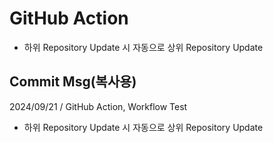 # GitHub Action
- 하위 Repository Update 시 자동으로 상위 Repository Update

## Commit Msg(복사용)
2024/09/21 / GitHub Action, Workflow Test

- 하위 Repository Update 시 자동으로 상위 Repository Update

